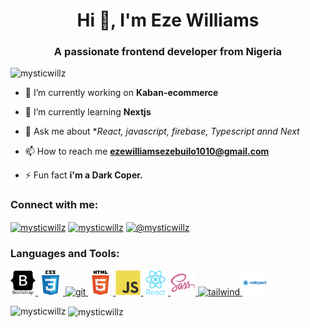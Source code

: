 
<h1 align="center">Hi 👋, I'm Eze Williams</h1>
<h3 align="center">A passionate frontend developer from Nigeria</h3>

<p align="left"> <img src="https://cdn.dribbble.com/users/1162077/screenshots/3848914/programmer.gif" alt="mysticwillz" /> </p>

- 🔭 I’m currently working on **Kaban-ecommerce**

- 🌱 I’m currently learning **Nextjs**

- 💬 Ask me about **React, javascript, firebase, Typescript  annd Next*

- 📫 How to reach me **ezewilliamsezebuilo1010@gmail.com**

- ⚡ Fun fact **i'm a Dark Coper.**

<h3 align="left">Connect with me:</h3>
<p align="left">
<a href="https://twitter.com/mysticwillz" target="blank"><img align="center" src="https://raw.githubusercontent.com/rahuldkjain/github-profile-readme-generator/master/src/images/icons/Social/twitter.svg" alt="mysticwillz" height="30" width="40" /></a>
<a href="https://instagram.com/mysticwillz" target="blank"><img align="center" src="https://raw.githubusercontent.com/rahuldkjain/github-profile-readme-generator/master/src/images/icons/Social/instagram.svg" alt="mysticwillz" height="30" width="40" /></a>
<a href="https://www.leetcode.com/@mysticwillz" target="blank"><img align="center" src="https://raw.githubusercontent.com/rahuldkjain/github-profile-readme-generator/master/src/images/icons/Social/leet-code.svg" alt="@mysticwillz" height="30" width="40" /></a>
</p>

<h3 align="left">Languages and Tools:</h3>
<p align="left"> <a href="https://getbootstrap.com" target="_blank" rel="noreferrer"> <img src="https://raw.githubusercontent.com/devicons/devicon/master/icons/bootstrap/bootstrap-plain-wordmark.svg" alt="bootstrap" width="40" height="40"/> </a> <a href="https://www.w3schools.com/css/" target="_blank" rel="noreferrer"> <img src="https://raw.githubusercontent.com/devicons/devicon/master/icons/css3/css3-original-wordmark.svg" alt="css3" width="40" height="40"/> </a> <a href="https://git-scm.com/" target="_blank" rel="noreferrer"> <img src="https://www.vectorlogo.zone/logos/git-scm/git-scm-icon.svg" alt="git" width="40" height="40"/> </a> <a href="https://www.w3.org/html/" target="_blank" rel="noreferrer"> <img src="https://raw.githubusercontent.com/devicons/devicon/master/icons/html5/html5-original-wordmark.svg" alt="html5" width="40" height="40"/> </a> <a href="https://developer.mozilla.org/en-US/docs/Web/JavaScript" target="_blank" rel="noreferrer"> <img src="https://raw.githubusercontent.com/devicons/devicon/master/icons/javascript/javascript-original.svg" alt="javascript" width="40" height="40"/> </a> <a href="https://reactjs.org/" target="_blank" rel="noreferrer"> <img src="https://raw.githubusercontent.com/devicons/devicon/master/icons/react/react-original-wordmark.svg" alt="react" width="40" height="40"/> </a> <a href="https://sass-lang.com" target="_blank" rel="noreferrer"> <img src="https://raw.githubusercontent.com/devicons/devicon/master/icons/sass/sass-original.svg" alt="sass" width="40" height="40"/> </a> <a href="https://tailwindcss.com/" target="_blank" rel="noreferrer"> <img src="https://www.vectorlogo.zone/logos/tailwindcss/tailwindcss-icon.svg" alt="tailwind" width="40" height="40"/> </a> <a href="https://webpack.js.org" target="_blank" rel="noreferrer"> <img src="https://raw.githubusercontent.com/devicons/devicon/d00d0969292a6569d45b06d3f350f463a0107b0d/icons/webpack/webpack-original-wordmark.svg" alt="webpack" width="40" height="40"/> </a> </p>

<p><img align="left" src="https://github-readme-stats.vercel.app/api/top-langs?username=mysticwillz&show_icons=true&locale=en&layout=compact" alt="mysticwillz" /></p>

<p>&nbsp;<img align="center" src="https://github-readme-stats.vercel.app/api?username=mysticwillz&show_icons=true&locale=en" alt="mysticwillz" /></p>

